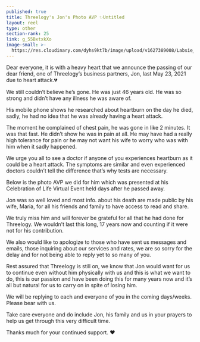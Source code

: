 ```yaml
---
published: true
title: Threelogy's Jon's Photo AVP ✨Untitled
layout: reel
type: other
section-rank: 25
link: g_55BxtxkXo
image-small: >-
  https://res.cloudinary.com/dyhs9kt7b/image/upload/v1627389008/Labsie_Photo_AVP_Cover-01a-01ab.jpg
---
```

Dear everyone, it is with a heavy heart that we announce the passing of our dear friend, one of Threelogy’s business partners, Jon, last May 23, 2021 due to heart attack.💔

We still couldn’t believe he’s gone. He was just 46 years old. He was so strong and didn’t have any illness he was aware of. 

His mobile phone shows he researched about heartburn on the day he died, sadly, he had no idea that he was already having a heart attack. 

The moment he complained of chest pain, he was gone in like 2 minutes. It was that fast. He didn’t show he was in pain at all. He may have had a really high tolerance for pain or he may not want his wife to worry who was with him when it sadly happened. 

We urge you all to see a doctor if anyone of you experiences heartburn as it could be a heart attack. The symptoms are similar and even experienced doctors couldn’t tell the difference that’s why tests are necessary. 

Below is the photo AVP we did for him which was presented at his Celebration of Life Virtual Event held days after he passed away. 

Jon was so well loved and most info. about his death are made public by his wife, Maria, for all his friends and family to have access to read and share. 

We truly miss him and will forever be grateful for all that he had done for Threelogy. We wouldn’t last this long, 17 years now and counting if it were not for his contribution. 

We also would like to apologize to those who have sent us messages and emails, those inquiring about our services and rates, we are so sorry for the delay and for not being able to reply yet to so many of you.

Rest assured that Threelogy is still on, we know that Jon would want for us to continue even without him physically with us and this is what we want to do, this is our passion and have been doing this for many years now and it’s all but natural for us to carry on in spite of losing him. 

We will be replying to each and everyone of you in the coming days/weeks. Please bear with us.

Take care everyone and do include Jon, his family and us in your prayers to help us get through this very difficult time. 

Thanks much for your continued support. ❤